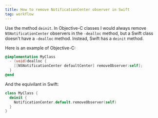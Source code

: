 ```yaml
---
title: How to remove NotificationCenter observer in Swift
tag: workflow
---
```


Use the method `deinit`. In Objective-C classes I would always remove `NSNotificationCenter` observers in the `-dealloc` method, but a Swift class doesn't have a `-dealloc` method. Instead, Swift has a `deinit` method.

Here is an example of Objective-C:

```objectivec
@implementation MyClass
  - (void)dealloc {
    [[NSNotificationCenter defaultCenter] removeObserver:self];
  }
@end
```

And the equivilant in Swift:

```swift
class MyClass {
  deinit {
    NotificationCenter.default.removeObserver(self)
  }
}
```
